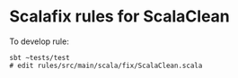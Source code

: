 # Scalafix rules for ScalaClean

To develop rule:
```
sbt ~tests/test
# edit rules/src/main/scala/fix/ScalaClean.scala
```
